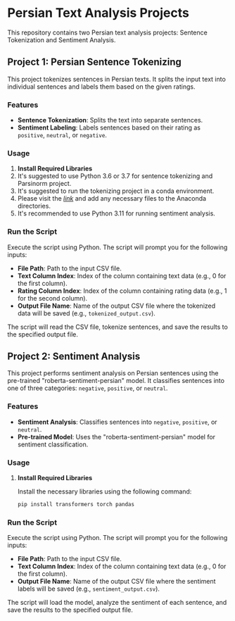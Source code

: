 # Persian Text Analysis Projects

This repository contains two Persian text analysis projects: Sentence Tokenization and Sentiment Analysis.

## Project 1: Persian Sentence Tokenizing

This project tokenizes sentences in Persian texts. It splits the input text into individual sentences and labels them based on the given ratings.

### Features

- **Sentence Tokenization**: Splits the text into separate sentences.
- **Sentiment Labeling**: Labels sentences based on their rating as `positive`, `neutral`, or `negative`.

### Usage

1. **Install Required Libraries**
1. It's suggested to use Python 3.6 or 3.7 for sentence tokenizing and Parsinorm project.
2. It's suggested to run the tokenizing project in a conda environment.
3. Please visit the *[link](https://pypi.org/project/parsinorm/)* and add any necessary files to the Anaconda directories.
4. It's recommended to use Python 3.11 for running sentiment analysis.

### Run the Script


Execute the script using Python. The script will prompt you for the following inputs:

- **File Path**: Path to the input CSV file.
- **Text Column Index**: Index of the column containing text data (e.g., 0 for the first column).
- **Rating Column Index**: Index of the column containing rating data (e.g., 1 for the second column).
- **Output File Name**: Name of the output CSV file where the tokenized data will be saved (e.g., `tokenized_output.csv`).

The script will read the CSV file, tokenize sentences, and save the results to the specified output file.


## Project 2: Sentiment Analysis

This project performs sentiment analysis on Persian sentences using the pre-trained "roberta-sentiment-persian" model. It classifies sentences into one of three categories: `negative`, `positive`, or `neutral`.

### Features

- **Sentiment Analysis**: Classifies sentences into `negative`, `positive`, or `neutral`.
- **Pre-trained Model**: Uses the "roberta-sentiment-persian" model for sentiment classification.

### Usage

1. **Install Required Libraries**

   Install the necessary libraries using the following command:

   ```bash
   pip install transformers torch pandas

### Run the Script

Execute the script using Python. The script will prompt you for the following inputs:

- **File Path**: Path to the input CSV file.
- **Text Column Index**: Index of the column containing text data (e.g., 0 for the first column).
- **Output File Name**: Name of the output CSV file where the sentiment labels will be saved (e.g., `sentiment_output.csv`).

The script will load the model, analyze the sentiment of each sentence, and save the results to the specified output file.
